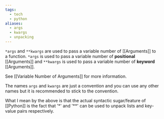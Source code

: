 ```yaml
---
tags:
  - tech
  - python
aliases:
  - args
  - kwargs
  - unpacking
---
```

`*args` and `**kwargs` are used to pass a variable number of [[Arguments]] to a function.
`*args` is used to pass a variable number of **positional** [[Arguments]] and `**kwargs` is used to pass a variable number of **keyword** [[Arguments]].

See [[Variable Number of Arguments]] for more information.

The names `args` and `kwargs` are just a convention and you can use any other names but it is recommended to stick to the convention.

What I mean by the above is that the actual syntactic sugar/feature of [[Python]] is the fact that '\*' and '\*\*'  can be used to unpack lists and key-value pairs respectively.